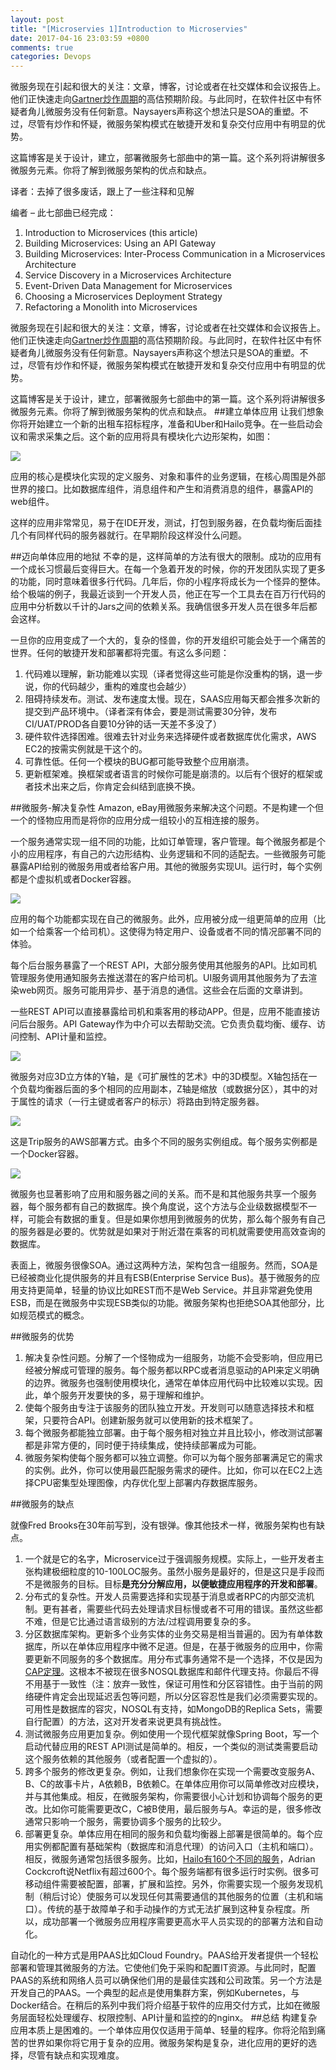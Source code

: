 ```yaml
---
layout: post
title: "[Microservies 1]Introduction to Microservies"
date: 2017-04-16 23:03:59 +0800
comments: true
categories: Devops
---
```

微服务现在引起和很大的关注：文章，博客，讨论或者在社交媒体和会议报告上。他们正快速走向[Gartner炒作周期](http://www.gartner.com/technology/research/methodologies/hype-cycle.jsp)的高估预期阶段。与此同时，在软件社区中有怀疑者角儿微服务没有任何新意。Naysayers声称这个想法只是SOA的重塑。不过，尽管有炒作和怀疑，微服务架构模式在敏捷开发和复杂交付应用中有明显的优势。

这篇博客是关于设计，建立，部署微服务七部曲中的第一篇。这个系列将讲解很多微服务元素。你将了解到微服务架构的优点和缺点。
<!--more-->
译者：去掉了很多废话，跟上了一些注释和见解

编者 – 此七部曲已经完成：

1. Introduction to Microservices (this article)
2. Building Microservices: Using an API Gateway
3. Building Microservices: Inter-Process Communication in a Microservices Architecture
4. Service Discovery in a Microservices Architecture
5. Event-Driven Data Management for Microservices
6. Choosing a Microservices Deployment Strategy
7. Refactoring a Monolith into Microservices

微服务现在引起和很大的关注：文章，博客，讨论或者在社交媒体和会议报告上。他们正快速走向[Gartner炒作周期](http://www.gartner.com/technology/research/methodologies/hype-cycle.jsp)的高估预期阶段。与此同时，在软件社区中有怀疑者角儿微服务没有任何新意。Naysayers声称这个想法只是SOA的重塑。不过，尽管有炒作和怀疑，微服务架构模式在敏捷开发和复杂交付应用中有明显的优势。

这篇博客是关于设计，建立，部署微服务七部曲中的第一篇。这个系列将讲解很多微服务元素。你将了解到微服务架构的优点和缺点。
##建立单体应用
让我们想象你将开始建立一个新的出租车招标程序，准备和Uber和Hailo竞争。在一些启动会议和需求采集之后。这个新的应用将具有模块化六边形架构，如图：

![](https://cdn.wp.nginx.com/wp-content/uploads/2016/04/Richardson-microservices-part1-1_monolithic-architecture.png)

应用的核心是模块化实现的定义服务、对象和事件的业务逻辑，在核心周围是外部世界的接口。比如数据库组件，消息组件和产生和消费消息的组件，暴露API的web组件。

这样的应用非常常见，易于在IDE开发，测试，打包到服务器，在负载均衡后面挂几个有同样代码的服务器就行。在早期阶段这样没什么问题。

##迈向单体应用的地狱
不幸的是，这样简单的方法有很大的限制。成功的应用有一个成长习惯最后变得巨大。在每一个急着开发的时候，你的开发团队实现了更多的功能，同时意味着很多行代码。几年后，你的小程序将成长为一个怪异的整体。给个极端的例子，我最近谈到一个开发人员，他正在写一个工具去在百万行代码的应用中分析数以千计的Jars之间的依赖关系。我确信很多开发人员在很多年后都会这样。

一旦你的应用变成了一个大的，复杂的怪兽，你的开发组织可能会处于一个痛苦的世界。任何的敏捷开发和部署都将完蛋。有这么多问题：

1. 代码难以理解，新功能难以实现（译者觉得这些可能是你没重构的锅，退一步说，你的代码越少，重构的难度也会越少）
2. 阻碍持续发布。测试、发布速度太慢。现在，SAAS应用每天都会推多次新的提交到产品环境中。（译者深有体会，要是测试需要30分钟，发布CI/UAT/PROD各自要10分钟的话一天差不多没了）
3. 硬件软件选择困难。很难去针对业务来选择硬件或者数据库优化需求，AWS EC2的按需实例就是干这个的。
4. 可靠性低。任何一个模块的BUG都可能导致整个应用崩溃。
5. 更新框架难。换框架或者语言的时候你可能是崩溃的。以后有个很好的框架或者技术出来之后，你肯定会纠结到底换不换。

##微服务-解决复杂性
Amazon, eBay用微服务来解决这个问题。不是构建一个但一个的怪物应用而是将你的应用分成一组较小的互相连接的服务。

一个服务通常实现一组不同的功能，比如订单管理，客户管理。每个微服务都是个小的应用程序，有自己的六边形结构、业务逻辑和不同的适配去。一些微服务可能暴露API给别的微服务用或者给客户用。其他的微服务实现UI。运行时，每个实例都是个虚拟机或者Docker容器。

![](https://cdn.wp.nginx.com/wp-content/uploads/2016/04/Richardson-microservices-part1-2_microservices-architecture.png)

应用的每个功能都实现在自己的微服务。此外，应用被分成一组更简单的应用（比如一个给乘客一个给司机）。这使得为特定用户、设备或者不同的情况部署不同的体验。

每个后台服务暴露了一个REST API，大部分服务使用其他服务的API。比如司机管理服务使用通知服务去推送潜在的客户给司机。UI服务调用其他服务为了去渲染web网页。服务可能用异步、基于消息的通信。这些会在后面的文章讲到。

一些REST API可以直接暴露给司机和乘客用的移动APP。但是，应用不能直接访问后台服务。API Gateway作为中介可以去帮助交流。它负责负载均衡、缓存、访问控制、API计量和监控。

![](https://cdn.wp.nginx.com/wp-content/uploads/2016/04/Richardson-microservices-part1-3_scale-cube.png)

微服务对应3D立方体的Y轴，是《可扩展性的艺术》中的3D模型。X轴包括在一个负载均衡器后面的多个相同的应用副本，Z轴是缩放（或数据分区），其中的对于属性的请求（一行主键或者客户的标示）将路由到特定服务器。

![](https://cdn.wp.nginx.com/wp-content/uploads/2016/04/Richardson-microservices-part1-4_dockerized-application.png)

这是Trip服务的AWS部署方式。由多个不同的服务实例组成。每个服务实例都是一个Docker容器。

![](https://cdn.wp.nginx.com/wp-content/uploads/2015/05/intro-microservices.png)

微服务也显著影响了应用和服务器之间的关系。而不是和其他服务共享一个服务器，每个服务都有自己的数据库。换个角度说，这个方法与企业级数据模型不一样，可能会有数据的重复。但是如果你想用到微服务的优势，那么每个服务有自己的服务器是必要的。优势就是如果对于附近潜在乘客的司机就需要使用高效查询的数据库。

表面上，微服务很像SOA。通过这两种方法，架构包含一组服务。然而，SOA是已经被商业化提供服务的并且有ESB(Enterprise Service Bus)。基于微服务的应用支持更简单，轻量的协议比如REST而不是Web Service。并且非常避免使用ESB，而是在微服务中实现ESB类似的功能。微服务架构也拒绝SOA其他部分，比如规范模式的概念。

##微服务的优势
1. 解决复杂性问题。分解了一个怪物成为一组服务，功能不会受影响，但应用已经被分解成可管理的服务。每个服务都以RPC或者消息驱动的API来定义明确的边界。微服务也强制使用模块化，通常在单体应用代码中比较难以实现。因此，单个服务开发要快的多，易于理解和维护。
2. 使每个服务由专注于该服务的团队独立开发。开发则可以随意选择技术和框架，只要符合API。创建新服务就可以使用新的技术框架了。
3. 每个微服务都能独立部署。由于每个服务相对独立并且比较小，修改测试部署都是非常方便的，同时便于持续集成，使持续部署成为可能。
4. 微服务架构使每个服务都可以独立调整。你可以为每个服务部署满足它的需求的实例。此外，你可以使用最匹配服务需求的硬件。比如，你可以在EC2上选择CPU密集型处理图像，内存优化型上部署内存数据库服务。

##微服务的缺点

就像Fred Brooks在30年前写到，没有银弹。像其他技术一样，微服务架构也有缺点。

1. 一个就是它的名字，Microservice过于强调服务规模。实际上，一些开发者主张构建极细粒度的10-100LOC服务。虽然小服务是最好的，但是这只是手段而不是微服务的目标。目标**是充分分解应用，以便敏捷应用程序的开发和部署**。
2. 分布式的复杂性。开发人员需要选择和实现基于消息或者RPC的内部交流机制。更有甚者，需要些代码去处理请求目标慢或者不可用的错误。虽然这些都不难，但是它比通过语言级别的方法/过程调用要复杂的多。
3. 分区数据库架构。更新多个业务实体的业务交易是相当普遍的。因为有单体数据库，所以在单体应用程序中微不足道。但是，在基于微服务的应用中，你需要更新不同服务的多个数据库。用分布式事务通常不是一个选择，不仅是因为[CAP定理](http://en.wikipedia.org/wiki/CAP_theorem)。这根本不被现在很多NOSQL数据库和邮件代理支持。你最后不得不用基于一致性（注：放弃一致性，保证可用性和分区容错性。由于当前的网络硬件肯定会出现延迟丢包等问题，所以分区容忍性是我们必须需要实现的。可用性是数据库的容灾，NOSQL有支持，如MongoDB的Replica Sets，需要自行配置）的方法，这对开发者来说更具有挑战性。
4. 测试微服务应用更加复杂。例如使用一个现代框架就像Spring Boot，写一个启动代替应用的REST API测试是简单的。相反，一个类似的测试类需要启动这个服务依赖的其他服务（或者配置一个虚拟的）。
5. 跨多个服务的修改更复杂。例如，让我们想象你在实现一个需要改变服务A、B、C的故事卡片，A依赖B，B依赖C。在单体应用你可以简单修改对应模块，并与其他集成。相反，在微服务架构，你需要很小心计划和协调每个服务的更改。比如你可能需要更改C，C被B使用，最后服务与A。幸运的是，很多修改通常只影响一个服务，需要协调多个服务的比较少。
6. 部署更复杂。单体应用在相同的服务和负载均衡器上部署是很简单的。每个应用实例都配置有基础架构（数据库和消息代理）的访问入口（主机和端口）。相反，微服务通常包括很多服务。比如，[Hailo有160个不同的服务](https://sudo.hailoapp.com/services/2015/03/09/journey-into-a-microservice-world-part-3/)，Adrian Cockcroft说Netflix有超过600个。每个服务端都有很多运行时实例。很多可移动组件需要被配置，部署，扩展和监控。另外，你需要实现一个服务发现机制（稍后讨论）使服务可以发现任何其需要通信的其他服务的位置（主机和端口）。传统的基于故障单子和手动操作的方式无法扩展到这种复杂程度。所以，成功部署一个微服务应用程序需要更高水平人员实现的的部署方法和自动化。

自动化的一种方式是用PAAS比如Cloud Foundry。PAAS给开发者提供一个轻松部署和管理其微服务的方法。它使他们免于采购和配置IT资源。与此同时，配置PAAS的系统和网络人员可以确保他们用的是最佳实践和公司政策。另一个方法是开发自己的PAAS。一个典型的起点是使用集群方案，例如Kubernetes，与Docker结合。在稍后的系列中我们将介绍基于软件的应用交付方式，比如在微服务层面轻松处理缓存、权限控制、API计量和监控的的nginx。
##总结
构建复杂应用本质上是困难的。一个单体应用仅仅适用于简单、轻量的程序。你将沦陷到痛苦的世界如果你将它用于复杂的应用。微服务架构是复杂，进化应用的更好的选择，尽管有缺点和实现难度。